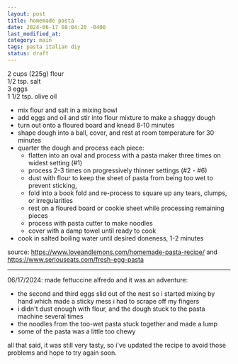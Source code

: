 ```yaml
---
layout: post
title: homemade pasta
date: 2024-06-17 08:04:20 -0400
last_modified_at: 
category: main
tags: pasta italian diy
status: draft
---
```


2 cups (225g) flour  
1/2 tsp. salt  
3 eggs  
1 1/2 tsp. olive oil  
* mix flour and salt in a mixing bowl
* add eggs and oil and stir into flour mixture to make a shaggy dough
* turn out onto a floured board and knead 8-10 minutes
* shape dough into a ball, cover, and rest at room temperature for 30 minutes
* quarter the dough and process each piece:
  * flatten into an oval and process with a pasta maker three times on widest setting (#1)
  * process 2-3 times on progressively thinner settings (#2 - #6)
  * dust with flour to keep the sheet of pasta from being too wet to prevent sticking,
  * fold into a book fold and re-process to square up any tears, clumps, or irregularities
  * rest on a floured board or cookie sheet while processing remaining pieces
  * process with pasta cutter to make noodles
  * cover with a damp towel until ready to cook
* cook in salted boiling water until desired doneness, 1-2 minutes

source: <https://www.loveandlemons.com/homemade-pasta-recipe/> and
        <https://www.seriouseats.com/fresh-egg-pasta>

---

06/17/2024: made fettuccine alfredo and it was an adventure:
* the second and third eggs slid out of the nest so i started mixing by hand which made
  a sticky mess i had to scrape off my fingers
* i didn't dust enough with flour, and the dough stuck to the pasta machine several times
* the noodles from the too-wet pasta stuck together and made a lump
* some of the pasta was a little too chewy

all that said, it was still very tasty, so i've updated the recipe to avoid those problems
and hope to try again soon.
